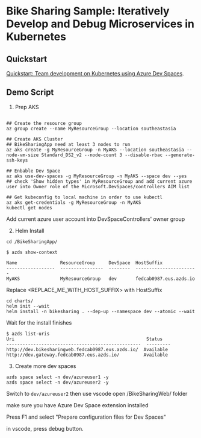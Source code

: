 # Bike Sharing Sample: Iteratively Develop and Debug Microservices in Kubernetes

## Quickstart
[Quickstart: Team development on Kubernetes using Azure Dev Spaces](https://docs.microsoft.com/en-us/azure/dev-spaces/quickstart-team-development).


## Demo Script

1. Prep AKS

```shell

## Create the resource group
az group create --name MyResourceGroup --location southeastasia

## Create AKS Cluster
## BikeSharingApp need at least 3 nodes to run
az aks create -g MyResourceGroup -n MyAKS --location southeastasia --node-vm-size Standard_DS2_v2 --node-count 3 --disable-rbac --generate-ssh-keys

## Enbable Dev Space
az aks use-dev-spaces -g MyResourceGroup -n MyAKS --space dev --yes
## check 'Show hidden types' in MyResourceGroup and add current azure user into Owner role of the Microsoft.DevSpaces/controllers AIM list

## Get kubeconfig to local machine in order to use kubectl
az aks get-credentials -g MyResourceGroup -n MyAKS
kubectl get nodes

```

Add current azure user account into DevSpaceControllers' owner group


2. Helm Install

```shell
cd /BikeSharingApp/

$ azds show-context

Name                ResourceGroup     DevSpace  HostSuffix
------------------  ----------------  --------  -----------------------
MyAKS               MyResourceGroup   dev       fedcab0987.eus.azds.io
```

Replace <REPLACE_ME_WITH_HOST_SUFFIX> with HostSuffix

```shell
cd charts/
helm init --wait
helm install -n bikesharing . --dep-up --namespace dev --atomic --wait
```
Wait for the install finishes

```
$ azds list-uris
Uri                                                 Status
--------------------------------------------------  ---------
http://dev.bikesharingweb.fedcab0987.eus.azds.io/  Available
http://dev.gateway.fedcab0987.eus.azds.io/         Available
```

3. Create more dev spaces

```shell
azds space select -n dev/azureuser1 -y
azds space select -n dev/azureuser2 -y
```

Switch to `dev/azureuser2` then use vscode open /BikeSharingWeb/ folder

make sure you have Azure Dev Space extension installed

Press F1 and select "Prepare configuration files for Dev Spaces"

in vscode, press debug button.